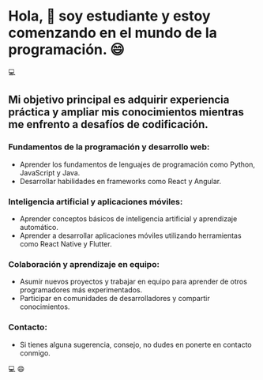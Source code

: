 # Hola, :wave: soy estudiante y estoy comenzando en el mundo de la programación. :smile:

:computer:

## Mi objetivo principal es adquirir experiencia práctica y ampliar mis conocimientos mientras me enfrento a desafíos de codificación.

### Fundamentos de la programación y desarrollo web:
- Aprender los fundamentos de lenguajes de programación como Python, JavaScript y Java.
- Desarrollar habilidades en frameworks como React y Angular.

### Inteligencia artificial y aplicaciones móviles:
- Aprender conceptos básicos de inteligencia artificial y aprendizaje automático.
- Aprender a desarrollar aplicaciones móviles utilizando herramientas como React Native y Flutter.

### Colaboración y aprendizaje en equipo:
- Asumir nuevos proyectos y trabajar en equipo para aprender de otros programadores más experimentados.
- Participar en comunidades de desarrolladores y compartir conocimientos.

### Contacto:
- Si tienes alguna sugerencia, consejo, no dudes en ponerte en contacto conmigo.


:computer: :smile:
